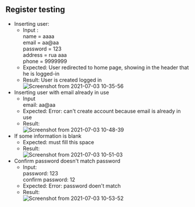 ## Register testing

* Inserting user:<br>
  * Input : <br>
  name = aaaa<br>
  email = aa@aa<br>
  password = 123<br>
  address = rua aaa<br>
  phone = 9999999<br>
  * Expected: User redirected to home page, showing in the header that he is logged-in <br>
  * Result: User is created logged in
    ![Screenshot from 2021-07-03 10-35-56](https://user-images.githubusercontent.com/51420150/124356052-87140b00-dbea-11eb-87cc-be5199df8b63.png)
* Inserting user with email already in use
  * Input<br>
    email: aa@aa
  * Expected: Error: can't create account because email is already in use
  * Result:<br>
    ![Screenshot from 2021-07-03 10-48-39](https://user-images.githubusercontent.com/51420150/124356422-51702180-dbec-11eb-98d1-d1f25197a01c.png)
* If some information is blank
  * Expected: must fill this space
  * Result:<br>
  ![Screenshot from 2021-07-03 10-51-03](https://user-images.githubusercontent.com/51420150/124356486-98f6ad80-dbec-11eb-811b-88bfbb617132.png)
* Confirm password doesn't match password
  * Input:<br>
    password: 123<br>
    confirm password: 12<br>
  * Expected: Error: password doen't match
  * Result:<br>
  ![Screenshot from 2021-07-03 10-53-52](https://user-images.githubusercontent.com/51420150/124356553-fdb20800-dbec-11eb-97db-680de5e78a42.png)
